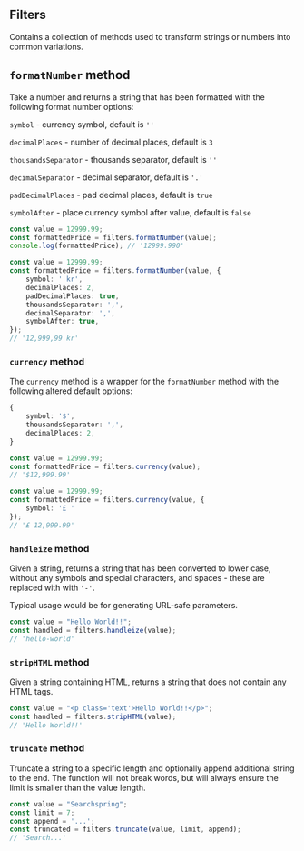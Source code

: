 ## Filters
Contains a collection of methods used to transform strings or numbers into common variations.

## `formatNumber` method
Take a number and returns a string that has been formatted with the following format number options: 

`symbol` - currency symbol, default is `''`

`decimalPlaces` - number of decimal places, default is `3`

`thousandsSeparator` - thousands separator, default is `''`

`decimalSeparator` - decimal separator, default is `'.'`

`padDecimalPlaces` - pad decimal places, default is `true`

`symbolAfter` - place currency symbol after value, default is `false`

```typescript
const value = 12999.99;
const formattedPrice = filters.formatNumber(value);
console.log(formattedPrice); // '12999.990'
```

```typescript
const value = 12999.99;
const formattedPrice = filters.formatNumber(value, {
	symbol: ' kr',
	decimalPlaces: 2,
	padDecimalPlaces: true,
	thousandsSeparator: ',',
	decimalSeparator: ',',
	symbolAfter: true,
});
// '12,999,99 kr'
```

### `currency` method
The `currency` method is a wrapper for the `formatNumber` method with the following altered default options:

```typescript
{
	symbol: '$',
	thousandsSeparator: ',',
	decimalPlaces: 2,
}
```

```typescript
const value = 12999.99;
const formattedPrice = filters.currency(value);
// '$12,999.99'
```

```typescript
const value = 12999.99;
const formattedPrice = filters.currency(value, {
	symbol: '£ '
}); 
// '£ 12,999.99'
```


### `handleize` method
Given a string, returns a string that has been converted to lower case, without any symbols and special characters, and spaces - these are replaced with with `'-'`.

Typical usage would be for generating URL-safe parameters.

```typescript
const value = "Hello World!!";
const handled = filters.handleize(value);
// 'hello-world'
```

### `stripHTML` method
Given a string containing HTML, returns a string that does not contain any HTML tags.

```typescript
const value = "<p class='text'>Hello World!!</p>";
const handled = filters.stripHTML(value);
// 'Hello World!!'
```

### `truncate` method
Truncate a string to a specific length and optionally append additional string to the end. The function will not break words, but will always ensure the limit is smaller than the value length.

```typescript
const value = "Searchspring";
const limit = 7;
const append = '...';
const truncated = filters.truncate(value, limit, append);
// 'Search...'
```